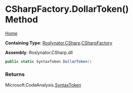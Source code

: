 # CSharpFactory\.DollarToken\(\) Method

[Home](../../../../README.md)

**Containing Type**: [Roslynator.CSharp](../../README.md)\.[CSharpFactory](../README.md)

**Assembly**: Roslynator\.CSharp\.dll

```csharp
public static SyntaxToken DollarToken()
```

### Returns

Microsoft\.CodeAnalysis\.[SyntaxToken](https://docs.microsoft.com/en-us/dotnet/api/microsoft.codeanalysis.syntaxtoken)

